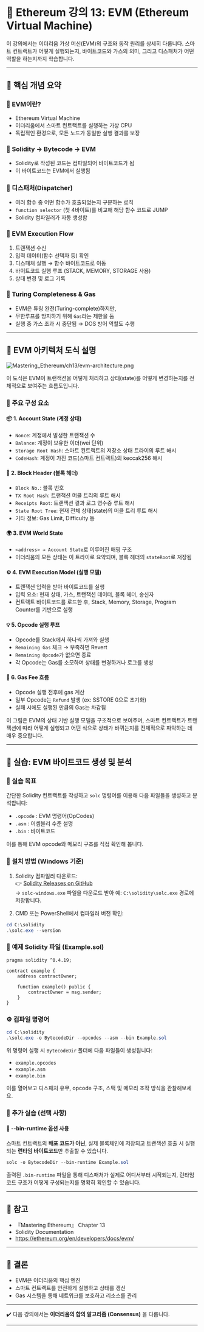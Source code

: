 
# 📘 Ethereum 강의 13: EVM (Ethereum Virtual Machine)

이 강의에서는 이더리움 가상 머신(EVM)의 구조와 동작 원리를 상세히 다룹니다. 스마트 컨트랙트가 어떻게 실행되는지, 바이트코드와 가스의 의미, 그리고 디스패처가 어떤 역할을 하는지까지 학습합니다.

---

## 🧠 핵심 개념 요약

### 🔹 EVM이란?
- Ethereum Virtual Machine
- 이더리움에서 스마트 컨트랙트를 실행하는 가상 CPU
- 독립적인 환경으로, 모든 노드가 동일한 실행 결과를 보장

### 🔹 Solidity → Bytecode → EVM
- Solidity로 작성된 코드는 컴파일되어 바이트코드가 됨
- 이 바이트코드는 EVM에서 실행됨

### 🔹 디스패처(Dispatcher)
- 여러 함수 중 어떤 함수가 호출되었는지 구분하는 로직
- `function selector` (첫 4바이트)를 비교해 해당 함수 코드로 JUMP
- Solidity 컴파일러가 자동 생성함

### 🔹 EVM Execution Flow
1. 트랜잭션 수신
2. 입력 데이터(함수 선택자 등) 확인
3. 디스패처 실행 → 함수 바이트코드로 이동
4. 바이트코드 실행 루프 (STACK, MEMORY, STORAGE 사용)
5. 상태 변경 및 로그 기록

### 🔹 Turing Completeness & Gas
- EVM은 튜링 완전(Turing-complete)하지만,
- 무한루프를 방지하기 위해 `Gas`라는 제한을 둠
- 실행 중 가스 초과 시 중단됨 → DOS 방어 역할도 수행

---

## 🧭 EVM 아키텍처 도식 설명

![Mastering_Ethereum/ch13/evm-architecture.png](evm-architecture.png)

이 도식은 EVM이 트랜잭션을 어떻게 처리하고 상태(state)를 어떻게 변경하는지를 전체적으로 보여주는 흐름도입니다.

### 🔹 주요 구성 요소

#### 📦 1. Account State (계정 상태)
- `Nonce`: 계정에서 발생한 트랜잭션 수
- `Balance`: 계정이 보유한 이더(wei 단위)
- `Storage Root Hash`: 스마트 컨트랙트의 저장소 상태 트라이의 루트 해시
- `CodeHash`: 계정이 가진 코드(스마트 컨트랙트)의 keccak256 해시

#### 🧾 2. Block Header (블록 헤더)
- `Block No.`: 블록 번호
- `TX Root Hash`: 트랜잭션 머클 트리의 루트 해시
- `Receipts Root`: 트랜잭션 결과 로그 영수증 루트 해시
- `State Root Tree`: 현재 전체 상태(state)의 머클 트리 루트 해시
- 기타 정보: Gas Limit, Difficulty 등

#### 🌍 3. EVM World State
- `<address> → Account State`로 이루어진 매핑 구조
- 이더리움의 모든 상태는 이 트라이로 요약되며, 블록 헤더의 `stateRoot`로 저장됨

#### ⚙️ 4. EVM Execution Model (실행 모델)
- 트랜잭션 입력을 받아 바이트코드를 실행
- 입력 요소: 현재 상태, 가스, 트랜잭션 데이터, 블록 헤더, 송신자
- 컨트랙트 바이트코드를 로드한 후, Stack, Memory, Storage, Program Counter를 기반으로 실행

#### 💡 5. Opcode 실행 루프
- Opcode를 Stack에서 하나씩 가져와 실행
- `Remaining Gas` 체크 → 부족하면 Revert
- `Remaining Opcode`가 없으면 종료
- 각 Opcode는 Gas를 소모하며 상태를 변경하거나 로그를 생성

#### 💸 6. Gas Fee 흐름
- Opcode 실행 전후에 gas 계산
- 일부 Opcode는 `Refund` 발생 (ex: SSTORE 0으로 초기화)
- 실패 시에도 실행된 만큼의 Gas는 차감됨


이 그림은 EVM의 상태 기반 실행 모델을 구조적으로 보여주며, 스마트 컨트랙트가 트랜잭션에 따라 어떻게 실행되고 어떤 식으로 상태가 바뀌는지를 전체적으로 파악하는 데 매우 중요합니다.

---

## 🧪 실습: EVM 바이트코드 생성 및 분석

### 🎯 실습 목표
간단한 Solidity 컨트랙트를 작성하고 `solc` 명령어를 이용해 다음 파일들을 생성하고 분석합니다:
- `.opcode` : EVM 명령어(OpCodes)
- `.asm` : 어셈블리 수준 설명
- `.bin` : 바이트코드

이를 통해 EVM opcode와 메모리 구조를 직접 확인해 봅니다.


### 🔧 설치 방법 (Windows 기준)

1. Solidity 컴파일러 다운로드:  
👉 [Solidity Releases on GitHub](https://github.com/ethereum/solidity/releases)  
→ `solc-windows.exe` 파일을 다운로드 받아 예: `C:\solidity\solc.exe` 경로에 저장합니다.

2. CMD 또는 PowerShell에서 컴파일러 버전 확인:
```powershell
cd C:\solidity
.\solc.exe --version
```


### 📝 예제 Solidity 파일 (Example.sol)

```solidity
pragma solidity ^0.4.19;

contract example {
    address contractOwner;

    function example() public {
        contractOwner = msg.sender;
    }
}
```


### ⚙️ 컴파일 명령어

```powershell
cd C:\solidity
.\solc.exe -o BytecodeDir --opcodes --asm --bin Example.sol
```

위 명령어 실행 시 `BytecodeDir` 폴더에 다음 파일들이 생성됩니다:
- `example.opcodes`
- `example.asm`
- `example.bin`

이를 열어보고 디스패처 유무, opcode 구조, 스택 및 메모리 조작 방식을 관찰해보세요.

### 🔄 추가 실습 (선택 사항)

#### 🧰 --bin-runtime 옵션 사용
스마트 컨트랙트의 **배포 코드가 아닌**, 실제 블록체인에 저장되고 트랜잭션 호출 시 실행되는 **런타임 바이트코드**만 추출할 수 있습니다.

```powershell
solc -o BytecodeDir --bin-runtime Example.sol
```

출력된 `.bin-runtime` 파일을 통해 디스패처가 실제로 어디서부터 시작되는지, 런타임 코드 구조가 어떻게 구성되는지를 명확히 확인할 수 있습니다.

---

## 📌 참고

- 『Mastering Ethereum』 Chapter 13
- Solidity Documentation
- https://ethereum.org/en/developers/docs/evm/

---

## 🧾 결론

- EVM은 이더리움의 핵심 엔진
- 스마트 컨트랙트를 안전하게 실행하고 상태를 갱신
- Gas 시스템을 통해 네트워크를 보호하고 리소스를 관리

---

✔️ 다음 강의에서는 **이더리움의 합의 알고리즘 (Consensus)** 을 다룹니다.

---
